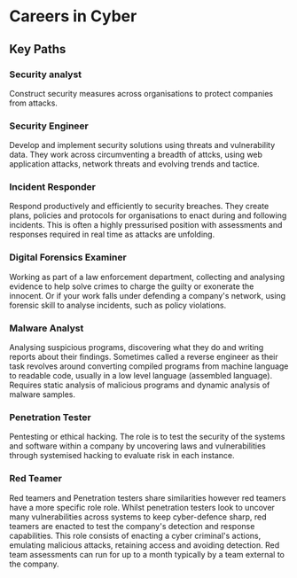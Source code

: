 # Careers in Cyber
## Key Paths
### Security analyst
Construct security measures across organisations to protect companies from attacks. 

### Security Engineer
Develop and implement security solutions using threats and vulnerability data. They work across circumventing a breadth of attcks, using web application attacks, network threats and evolving trends and tactice. 

### Incident Responder 
Respond productively and efficiently to security breaches. They create plans, policies and protocols for organisations to enact during and following incidents. This is often a highly pressurised position with assessments and responses required in real time as attacks are unfolding. 

### Digital Forensics Examiner 
Working as part of a law enforcement department, collecting and analysing evidence to help solve crimes to charge the guilty or exonerate the innocent. Or if your work falls under defending a company's network, using forensic skill to analyse incidents, such as policy violations. 

### Malware Analyst
Analysing suspicious programs, discovering what they do and writing reports about their findings. Sometimes called a reverse engineer as their task revolves around converting compiled programs from machine language to readable code, usually in a low level language (assembled language). Requires static analysis of malicious programs and dynamic analysis of malware samples. 

### Penetration Tester
Pentesting or ethical hacking. The role is to test the security of the systems and software within a company by uncovering laws and vulnerabilities through systemised hacking to evaluate risk in each instance. 

### Red Teamer
Red teamers and Penetration testers share similarities however red teamers have a more specific role role. Whilst penetration testers look to uncover many vulnerabilities across systems to keep cyber-defence sharp, red teamers are enacted to test the company's detection and response capabilities. This role consists of enacting a cyber criminal's actions, emulating malicious attacks, retaining access and avoiding detection. Red team assessments can run for up to a month typically by a team external to the company. 
